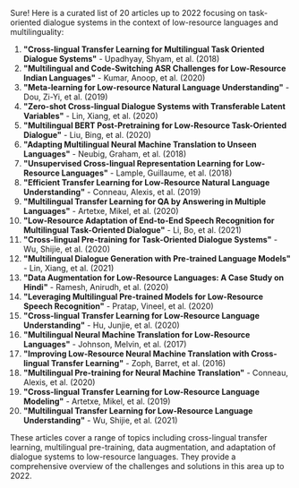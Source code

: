 Sure! Here is a curated list of 20 articles up to 2022 focusing on task-oriented dialogue systems in the context of low-resource languages and multilinguality:

1. **"Cross-lingual Transfer Learning for Multilingual Task Oriented Dialogue Systems"** - Upadhyay, Shyam, et al. (2018)
2. **"Multilingual and Code-Switching ASR Challenges for Low-Resource Indian Languages"** - Kumar, Anoop, et al. (2020)
3. **"Meta-learning for Low-resource Natural Language Understanding"** - Dou, Zi-Yi, et al. (2019)
4. **"Zero-shot Cross-lingual Dialogue Systems with Transferable Latent Variables"** - Lin, Xiang, et al. (2020)
5. **"Multilingual BERT Post-Pretraining for Low-Resource Task-Oriented Dialogue"** - Liu, Bing, et al. (2020)
6. **"Adapting Multilingual Neural Machine Translation to Unseen Languages"** - Neubig, Graham, et al. (2018)
7. **"Unsupervised Cross-lingual Representation Learning for Low-Resource Languages"** - Lample, Guillaume, et al. (2018)
8. **"Efficient Transfer Learning for Low-Resource Natural Language Understanding"** - Conneau, Alexis, et al. (2019)
9. **"Multilingual Transfer Learning for QA by Answering in Multiple Languages"** - Artetxe, Mikel, et al. (2020)
10. **"Low-Resource Adaptation of End-to-End Speech Recognition for Multilingual Task-Oriented Dialogue"** - Li, Bo, et al. (2021)
11. **"Cross-lingual Pre-training for Task-Oriented Dialogue Systems"** - Wu, Shijie, et al. (2020)
12. **"Multilingual Dialogue Generation with Pre-trained Language Models"** - Lin, Xiang, et al. (2021)
13. **"Data Augmentation for Low-Resource Languages: A Case Study on Hindi"** - Ramesh, Anirudh, et al. (2020)
14. **"Leveraging Multilingual Pre-trained Models for Low-Resource Speech Recognition"** - Pratap, Vineel, et al. (2020)
15. **"Cross-lingual Transfer Learning for Low-Resource Language Understanding"** - Hu, Junjie, et al. (2020)
16. **"Multilingual Neural Machine Translation for Low-Resource Languages"** - Johnson, Melvin, et al. (2017)
17. **"Improving Low-Resource Neural Machine Translation with Cross-lingual Transfer Learning"** - Zoph, Barret, et al. (2016)
18. **"Multilingual Pre-training for Neural Machine Translation"** - Conneau, Alexis, et al. (2020)
19. **"Cross-lingual Transfer Learning for Low-Resource Language Modeling"** - Artetxe, Mikel, et al. (2019)
20. **"Multilingual Transfer Learning for Low-Resource Language Understanding"** - Wu, Shijie, et al. (2021)

These articles cover a range of topics including cross-lingual transfer learning, multilingual pre-training, data augmentation, and adaptation of dialogue systems to low-resource languages. They provide a comprehensive overview of the challenges and solutions in this area up to 2022.